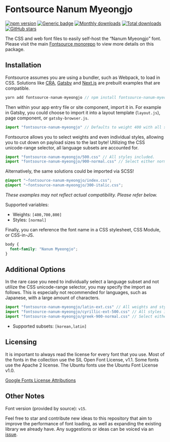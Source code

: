 # Fontsource Nanum Myeongjo

[![npm version](https://badge.fury.io/js/fontsource-nanum-myeongjo.svg)](https://www.npmjs.com/package/fontsource-nanum-myeongjo) [![Generic badge](https://img.shields.io/badge/fontsource-passing-brightgreen)](https://github.com/fontsource/fontsource) [![Monthly downloads](https://badgen.net/npm/dm/fontsource-nanum-myeongjo)](https://github.com/fontsource/fontsource) [![Total downloads](https://badgen.net/npm/dt/fontsource-nanum-myeongjo)](https://github.com/fontsource/fontsource) [![GitHub stars](https://img.shields.io/github/stars/DecliningLotus/fontsource.svg?style=social&label=Star)](https://github.com/fontsource/fontsource/stargazers)

The CSS and web font files to easily self-host the “Nanum Myeongjo” font. Please visit the main [Fontsource monorepo](https://github.com/fontsource/fontsource) to view more details on this package.

## Installation

Fontsource assumes you are using a bundler, such as Webpack, to load in CSS. Solutions like [CRA](https://create-react-app.dev/), [Gatsby](https://www.gatsbyjs.org/) and [Next.js](https://nextjs.org/) are prebuilt examples that are compatible.

```javascript
yarn add fontsource-nanum-myeongjo // npm install fontsource-nanum-myeongjo
```

Then within your app entry file or site component, import it in. For example in Gatsby, you could choose to import it into a layout template (`layout.js`), page component, or `gatsby-browser.js`.

```javascript
import "fontsource-nanum-myeongjo" // Defaults to weight 400 with all styles included.
```

Fontsource allows you to select weights and even individual styles, allowing you to cut down on payload sizes to the last byte! Utilizing the CSS unicode-range selector, all language subsets are accounted for.

```javascript
import "fontsource-nanum-myeongjo/500.css" // All styles included.
import "fontsource-nanum-myeongjo/900-normal.css" // Select either normal or italic.
```

Alternatively, the same solutions could be imported via SCSS!

```scss
@import "~fontsource-nanum-myeongjo/index.css";
@import "~fontsource-nanum-myeongjo/300-italic.css";
```

_These examples may not reflect actual compatibility. Please refer below._

Supported variables:

- Weights: `[400,700,800]`
- Styles: `[normal]`

Finally, you can reference the font name in a CSS stylesheet, CSS Module, or CSS-in-JS.

```css
body {
  font-family: "Nanum Myeongjo";
}
```

## Additional Options

In the rare case you need to individually select a language subset and not utilize the CSS unicode-range selector, you may specify the import as follows. This is especially not recommended for languages, such as Japanese, with a large amount of characters.

```javascript
import "fontsource-nanum-myeongjo/latin-ext.css" // All weights and styles included.
import "fontsource-nanum-myeongjo/cyrillic-ext-500.css" // All styles included.
import "fontsource-nanum-myeongjo/greek-900-normal.css" // Select either normal or italic.
```

- Supported subsets: `[korean,latin]`

## Licensing

It is important to always read the license for every font that you use.
Most of the fonts in the collection use the SIL Open Font License, v1.1. Some fonts use the Apache 2 license. The Ubuntu fonts use the Ubuntu Font License v1.0.

[Google Fonts License Attributions](https://fonts.google.com/attribution)

## Other Notes

Font version (provided by source): `v15`.

Feel free to star and contribute new ideas to this repository that aim to improve the performance of font loading, as well as expanding the existing library we already have. Any suggestions or ideas can be voiced via an [issue](https://github.com/fontsource/fontsource/issues).
